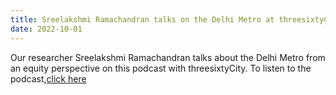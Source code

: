 ```yaml
---
title: Sreelakshmi Ramachandran talks on the Delhi Metro at threesixtyCity Podcast                       
date: 2022-10-01
---
```

Our researcher Sreelakshmi Ramachandran talks about the Delhi Metro from an equity perspective on this podcast with threesixtyCity. To listen to the podcast,<a href="https://open.spotify.com/episode/2VUG1JCMuhtKGH1kPjQyRb" target="_blank">click here</a>

<!--more-->

